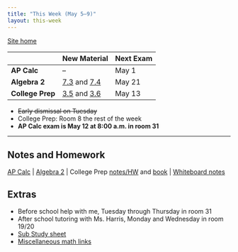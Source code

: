 ```yaml
---
title: "This Week (May 5–9)"
layout: this-week
---
```


[Site home](./)

|                  | New Material                                                                                                                                                                    | Next Exam |
| ---------------- | ------------------------------------------------------------------------------------------------------------------------------------------------------------------------------- | --------- |
| **AP Calc**      | –                                                                                                                                                                               | May 1     |
| **Algebra 2**    | [7.3](./envision-algebra-2/7-3-trigonometric-functions-and-real-numbers.md) and [7.4](./envision-algebra-2/7-4-graphing-sine-and-cosine-functions.md)                           | May 21    |
| **College Prep** | [3.5](./openstax-elementary-algebra-2e/3-5-solve-uniform-motion-applications.md) and [3.6](./openstax-elementary-algebra-2e/3-6-solve-applications-with-linear-inequalities.md) | May 13    |

- ~~Early dismissal on Tuesday~~
- College Prep: Room 8 the rest of the week
- **AP Calc exam is May 12 at 8:00 a.m. in room 31**

---

## Notes and Homework

[AP Calc](./calc-for-ap-larson/) \| [Algebra 2](./envision-algebra-2/) \| College Prep [notes/HW](./openstax-elementary-algebra-2e/) and [book](https://openstax.org/books/elementary-algebra-2e/pages/2-introduction) \| [Whiteboard notes](https://1drv.ms/o/c/c4097c61e06a2b97/EpojsyS4IFdOp0qZoDZdHikBZAinLWQ3ncbWjBZVKo0vtQ?e=5egVmL)

## Extras

- Before school help with me, Tuesday through Thursday in room 31
- After school tutoring with Ms. Harris, Monday and Wednesday in room 19/20
- [Sub Study sheet](https://docs.google.com/spreadsheets/d/1cOCYZAF-hvZ42TtM_6EWiE3OjpTO7w4Vou7y87UMICU/edit?pli=1&gid=0#gid=0)
- [Miscellaneous math links](./misc/math-links.md)
